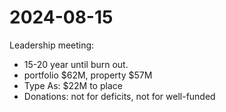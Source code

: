 # 2024-08-15

Leadership meeting:

* 15-20 year until burn out.
* portfolio $62M, property $57M
* Type As: $22M to place
* Donations: not for deficits, not for well-funded